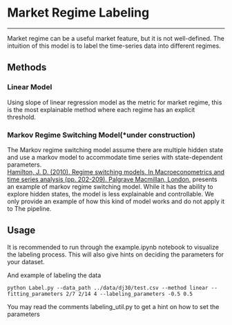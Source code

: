 # Market Regime Labeling

***
Market regime can be a useful market feature, but it is not well-defined. The intuition of this model is to label the time-series data
into different regimes. 


## Methods

### Linear Model
Using slope of linear regression model as the metric for market regime, this is the most explainable
method where each regime has an explicit threshold.

### Markov Regime Switching Model(*under construction)
The Markov regime switching model assume there are multiple hidden state and use a markov model to accommodate time series with state-dependent parameters.<br /> 
[Hamilton, J. D. (2010). Regime switching models. In Macroeconometrics and time series analysis (pp. 202-209). Palgrave Macmillan, London.](https://link.springer.com/chapter/10.1057/9780230280830_23) presents an example of
markov regime switching model.
While it has the ability to explore hidden states, the model is less explainable and controllable. We only provide an example of how this kind of model works and
do not apply it to The pipeline.


## Usage

It is recommended to run through the example.ipynb notebook to visualize the labeling process. This will also give hints on
deciding the parameters for your dataset.

And example of labeling the data
   ```
   python Label.py --data_path ../data/dj30/test.csv --method linear --fitting_parameters 2/7 2/14 4 --labeling_parameters -0.5 0.5
   ```
You may read the comments labeling_util.py to get a hint on how to set the parameters


